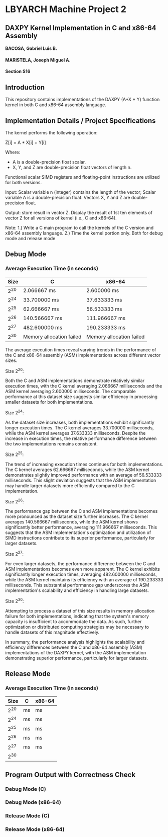 # LBYARCH Machine Project 2

## DAXPY Kernel Implementation in C and x86-64 Assembly


<h4>BACOSA, Gabriel Luis B.<h4>
<h4>MARISTELA, Joseph Miguel A.<h4>
<h4>Section S16<h4>
    
## Introduction

This repository contains implementations of the DAXPY (A*X + Y) function kernel in both C and x86-64 assembly language.

## Implementation Details / Project Specifications

The kernel performs the following operation:

Z[i] = A * X[i] + Y[i]

Where:
- A is a double-precision float scalar.
- X, Y, and Z are double-precision float vectors of length n.

Functional scalar SIMD registers and floating-point instructions are utilized for both versions.

Input: Scalar variable n (integer) contains the length of the vector; Scalar variable A is a double-precision float. Vectors X, Y and Z are double-precision float.

Output: store result in vector Z. Display the result of 1st ten elements of vector Z for all versions of kernel (i.e., C and x86-64).

Note: 
1.) Write a C main program to call the kernels of the C version and x86-64 assembly language.
2.) Time the kernel portion only. Both for debug mode and release mode

## Debug Mode

### Average Execution Time (in seconds)
|   Size     |     C     | x86-64     |
| ---------- | --------- | ---------- |
| 2<sup>20</sup>       | 2.066667 ms         | 2.600000 ms           |
| 2<sup>24</sup>       | 33.700000 ms          | 37.633333 ms           |
| 2<sup>25</sup>       | 62.666667 ms         | 56.533333 ms          |
| 2<sup>26</sup>       | 140.566667 ms         | 111.966667 ms           |
| 2<sup>27</sup>       | 482.600000 ms          | 190.233333 ms           |
| 2<sup>30</sup>       | Memory allocation failed          | Memory allocation failed           |

The average execution times reveal varying trends in the performance of the C and x86-64 assembly (ASM) implementations across different vector sizes.

Size 2<sup>20</sup>:

Both the C and ASM implementations demonstrate relatively similar execution times, with the C kernel averaging 2.066667 milliseconds and the ASM kernel averaging 2.600000 milliseconds. The comparable performance at this dataset size suggests similar efficiency in processing smaller datasets for both implementations.

Size 2<sup>24</sup>:

As the dataset size increases, both implementations exhibit significantly longer execution times. The C kernel averages 33.700000 milliseconds, while the ASM kernel averages 37.633333 milliseconds. Despite the increase in execution times, the relative performance difference between the two implementations remains consistent.

Size 2<sup>25</sup>:

The trend of increasing execution times continues for both implementations. The C kernel averages 62.666667 milliseconds, while the ASM kernel demonstrates slightly improved performance with an average of 56.533333 milliseconds. This slight deviation suggests that the ASM implementation may handle larger datasets more efficiently compared to the C implementation.

Size 2<sup>26</sup>:

The performance gap between the C and ASM implementations becomes more pronounced as the dataset size further increases. The C kernel averages 140.566667 milliseconds, while the ASM kernel shows significantly better performance, averaging 111.966667 milliseconds. This suggests that the ASM implementation's optimization and utilization of SIMD instructions contribute to its superior performance, particularly for larger datasets.

Size 2<sup>27</sup>:

For even larger datasets, the performance difference between the C and ASM implementations becomes even more apparent. The C kernel exhibits significantly longer execution times, averaging 482.600000 milliseconds, while the ASM kernel maintains its efficiency with an average of 190.233333 milliseconds. This substantial performance gap underscores the ASM implementation's scalability and efficiency in handling large datasets.

Size 2<sup>30</sup>:

Attempting to process a dataset of this size results in memory allocation failure for both implementations, indicating that the system's memory capacity is insufficient to accommodate the data. As such, further optimization or distributed computing strategies may be necessary to handle datasets of this magnitude effectively.

In summary, the performance analysis highlights the scalability and efficiency differences between the C and x86-64 assembly (ASM) implementations of the DAXPY kernel, with the ASM implementation demonstrating superior performance, particularly for larger datasets.

## Release Mode

### Average Execution Time (in seconds)
|   Size     |     C     | x86-64     |
| ---------- | --------- | ---------- |
| 2<sup>20</sup>       |  ms         |  ms           |
| 2<sup>24</sup>       |  ms          |  ms           |
| 2<sup>25</sup>       |  ms         |  ms          |
| 2<sup>26</sup>       |  ms         |  ms           |
| 2<sup>27</sup>       |  ms          |  ms           |
| 2<sup>30</sup>       |           |           |

## Program Output with Correctness Check


### Debug Mode (C)



### Debug Mode (x86-64)



### Release Mode (C)



### Release Mode (x86-64)

